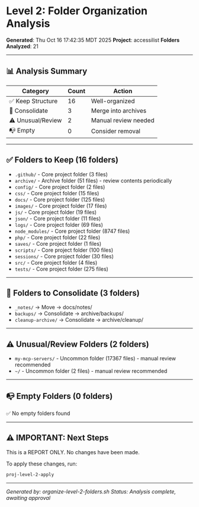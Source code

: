 # Level 2: Folder Organization Analysis

**Generated**: Thu Oct 16 17:42:35 MDT 2025
**Project**: accessilist
**Folders Analyzed**: 21

---

## 📊 Analysis Summary

| Category | Count | Action |
|----------|-------|--------|
| ✅ Keep Structure | 16 | Well-organized |
| 🔄 Consolidate | 3 | Merge into archives |
| ⚠️ Unusual/Review | 2 | Manual review needed |
| 📭 Empty | 0 | Consider removal |

---

## ✅ Folders to Keep (16 folders)

- `.github/` - Core project folder (3 files)
- `archive/` - Archive folder (51 files) - review contents periodically
- `config/` - Core project folder (2 files)
- `css/` - Core project folder (15 files)
- `docs/` - Core project folder (125 files)
- `images/` - Core project folder (17 files)
- `js/` - Core project folder (19 files)
- `json/` - Core project folder (11 files)
- `logs/` - Core project folder (69 files)
- `node_modules/` - Core project folder (8747 files)
- `php/` - Core project folder (22 files)
- `saves/` - Core project folder (1 files)
- `scripts/` - Core project folder (100 files)
- `sessions/` - Core project folder (30 files)
- `src/` - Core project folder (4 files)
- `tests/` - Core project folder (275 files)

---

## 🔄 Folders to Consolidate (3 folders)

- `_notes/` → Move → docs/notes/
- `backups/` → Consolidate → archive/backups/
- `cleanup-archive/` → Consolidate → archive/cleanup/

---

## ⚠️ Unusual/Review Folders (2 folders)

- `my-mcp-servers/` - Uncommon folder (17367 files) - manual review recommended
- `~/` - Uncommon folder (2 files) - manual review recommended

---

## 📭 Empty Folders (0 folders)

✅ No empty folders found

---

## ⚠️ IMPORTANT: Next Steps

This is a REPORT ONLY. No changes have been made.

To apply these changes, run:
```bash
proj-level-2-apply
```

---

_Generated by: organize-level-2-folders.sh_
_Status: Analysis complete, awaiting approval_
